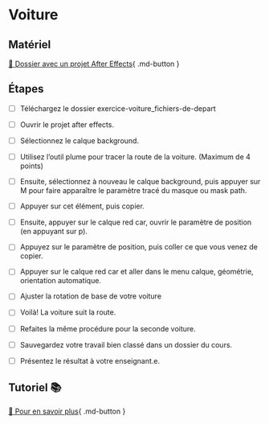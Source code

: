 # Voiture
## Matériel
[📁 Dossier avec un projet After Effects](https://cmontmorency365.sharepoint.com/:f:/s/TIM-582214-Animation2d77/Em3ka70GpaFItPtze4lQHTMBGxgavowVxGJ61L9_9mpfUQ?e=TTmH4p){ .md-button }       

      


## Étapes

- [ ] Téléchargez le dossier exercice-voiture_fichiers-de-depart
- [ ] Ouvrir le projet after effects.
- [ ] Sélectionnez le calque background.
- [ ] Utilisez l’outil plume pour tracer la route de la voiture. (Maximum de 4 points)
- [ ] Ensuite, sélectionnez à nouveau le calque background, puis appuyer sur M pour faire apparaître le paramètre tracé du masque ou mask path.
- [ ] Appuyer sur cet élément, puis copier.
- [ ] Ensuite, appuyer sur le calque red car, ouvrir le paramètre de position (en appuyant sur p).
- [ ] Appuyez sur le paramètre de position, puis coller ce que vous venez de copier.
- [ ] Appuyer sur le calque red car et aller dans le menu calque, géométrie, orientation automatique.
- [ ] Ajuster la rotation de base de votre voiture
- [ ] Voilà! La voiture suit la route.
- [ ] Refaites la même procédure pour la seconde voiture.
- [ ] Sauvegardez votre travail bien classé dans un dossier du cours.
- [ ] Présentez le résultat à votre enseignant.e.


      

## Tutoriel 📚

[📖 Pour en savoir plus](https://helpx.adobe.com/ca_fr/after-effects/how-to/animate-along-path.html?playlist=/services/playlist.helpx/products:SG_AFTEREFFECTS_1_1/learn-path:key-techniques/set-header:animating-essentials/playlist:topic/fr_CA.json&ref=helpx.adobe.com){ .md-button }       




